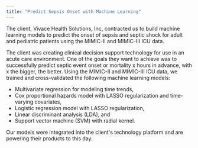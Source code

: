 ```yaml
---
title: "Predict Sepsis Onset with Machine Learning"
---
```


The client, Vivace Health Solutions, Inc, contracted us to build machine learning models to predict the onset of sepsis and septic shock for adult and pediatric patients using the MIMIC-II and MIMIC-III ICU data.

The client was creating clinical decision support technology for use in an acute care environment. One of the goals they want to achieve was to successfully predict septic event onset or mortality x hours in advance, with x the bigger, the better. Using the MIMIC-II and MIMIC-III ICU data, we trained and cross-validated the following machine learning models:

- Multivariate regression for modeling time trends,
- Cox proportional hazards model with LASSO regularization and time-varying covariates,
- Logistic regression model with LASSO regularization,
- Linear discriminant analysis (LDA), and
- Support vector machine (SVM) with radial kernel.

Our models were integrated into the client's technology platform and are powering their products to this day.
